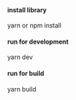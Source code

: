 #### install library

yarn or npm install

#### run for development

yarn dev

#### run for build

yarn build
